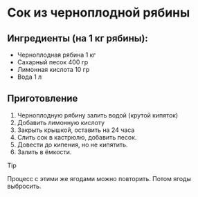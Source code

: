 # Сок из черноплодной рябины
## Ингредиенты (на 1 кг рябины):
- Черноплодная рябина 1 кг
- Сахарный песок 400 гр
- Лимонная кислота 10 гр
- Вода 1 л

## Приготовление
1. Черноплодную рябину залить водой (крутой кипяток)
2. Добавить лимонную кислоту
3. Закрыть крышкой, оставить на 24 часа
4. Слить сок в кастрюлю, добавить песок.
5. Довести до кипения, но не кипятить.
6. Залить в ёмкости.

> [!TIP]
> Процесс с этими же ягодами можно повторить.
> Потом ягоды выбросить.  
